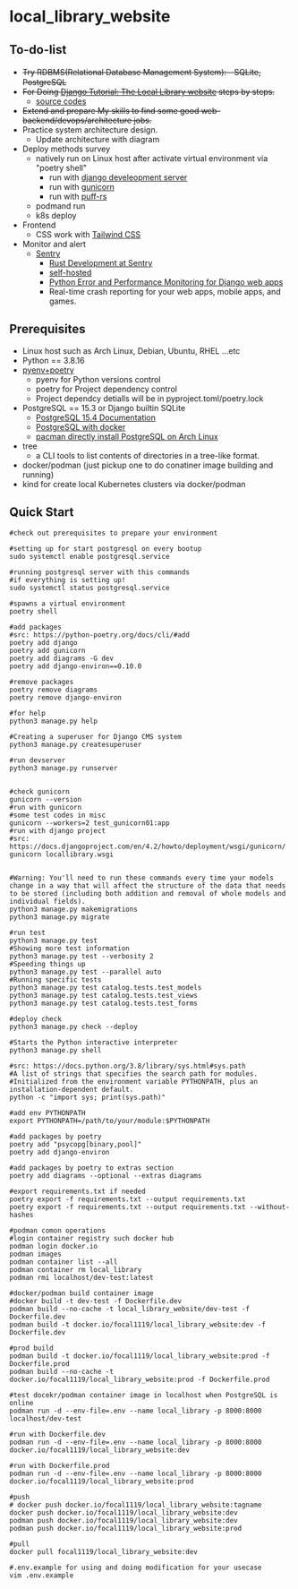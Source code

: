 # local_library_website

## To-do-list

* ~~Try RDBMS(Relational Database Management System):　SQLite, PostgreSQL~~
* ~~For Doing [Django Tutorial: The Local Library website](https://developer.mozilla.org/en-US/docs/Learn/Server-side/Django) steps by steps.~~
    * [source codes](https://github.com/mdn/django-locallibrary-tutorial/tree/main)
* ~~Extend and prepare My skills to find some good web-backend/devops/architecture jobs.~~
* Practice system architecture design.
    * Update architecture with diagram
* Deploy methods survey
    * natively run on Linux host after activate virtual environment via "poetry shell"
        * run with [django develeopment server](https://docs.djangoproject.com/en/4.2/intro/tutorial01/#the-development-server)
        * run with [gunicorn](https://docs.djangoproject.com/en/4.2/howto/deployment/wsgi/gunicorn/)
        * run with [puff-rs](https://docs.rs/puff-rs/0.1.8/puff_rs/#puff--django)            
    * podmand run
    * k8s deploy
* Frontend    
    * CSS work with [Tailwind CSS](https://tailwindcss.com/docs/installation)
* Monitor and alert
    * [Sentry](https://github.com/getsentry)
        * [Rust Development at Sentry](https://develop.sentry.dev/rust/)
        * [self-hosted](https://develop.sentry.dev/self-hosted/)
        * [Python Error and Performance Monitoring for Django web apps](https://sentry.io/for/python/?original_referrer=https%3A%2F%2Fgithub.com%2F&platform=sentry.python.django)
        * Real-time crash reporting for your web apps, mobile apps, and games.

## Prerequisites

* Linux host such as Arch Linux, Debian, Ubuntu, RHEL ...etc
* Python == 3.8.16
* [pyenv+poetry](https://github.com/hong539/setup_dev_environment/blob/main/programming_languages/python/python.md#usage-with-pyenvpoetry)
    * pyenv for Python versions control
    * poetry for Project dependency control
    * Project dependcy detialls will be in pyproject.toml/poetry.lock
* PostgreSQL == 15.3 or Django builtin SQLite
    * [PostgreSQL 15.4 Documentation](https://www.postgresql.org/docs/15/index.html)
    * [PostgreSQL with docker](https://hub.docker.com/_/postgres)
    * [pacman directly install PostgreSQL on Arch Linux](https://wiki.archlinux.org/title/PostgreSQL)
* tree
    * a CLI tools to list contents of directories in a tree-like format.
* docker/podman (just pickup one to do conatiner image building and running)
* kind for create local Kubernetes clusters via docker/podman

## Quick Start

```shell
#check out prerequisites to prepare your environment

#setting up for start postgresql on every bootup
sudo systemctl enable postgresql.service

#running postgresql server with this commands
#if everything is setting up!
sudo systemctl status postgresql.service

#spawns a virtual environment
poetry shell

#add packages
#src: https://python-poetry.org/docs/cli/#add
poetry add django
poetry add gunicorn
poetry add diagrams -G dev
poetry add django-environ==0.10.0

#remove packages
poetry remove diagrams
poetry remove django-environ

#for help
python3 manage.py help

#Creating a superuser for Django CMS system
python3 manage.py createsuperuser

#run devserver
python3 manage.py runserver


#check gunicorn
gunicorn --version
#run with gunicorn
#some test codes in misc
gunicorn --workers=2 test_gunicorn01:app
#run with django project
#src: https://docs.djangoproject.com/en/4.2/howto/deployment/wsgi/gunicorn/
gunicorn locallibrary.wsgi


#Warning: You'll need to run these commands every time your models change in a way that will affect the structure of the data that needs to be stored (including both addition and removal of whole models and individual fields).
python3 manage.py makemigrations
python3 manage.py migrate

#run test
python3 manage.py test
#Showing more test information
python3 manage.py test --verbosity 2
#Speeding things up
python3 manage.py test --parallel auto
#Running specific tests
python3 manage.py test catalog.tests.test_models
python3 manage.py test catalog.tests.test_views
python3 manage.py test catalog.tests.test_forms

#deploy check
python3 manage.py check --deploy

#Starts the Python interactive interpreter
python3 manage.py shell

#src: https://docs.python.org/3.8/library/sys.html#sys.path
#A list of strings that specifies the search path for modules. 
#Initialized from the environment variable PYTHONPATH, plus an installation-dependent default.
python -c "import sys; print(sys.path)"

#add env PYTHONPATH
export PYTHONPATH=/path/to/your/module:$PYTHONPATH

#add packages by poetry
poetry add "psycopg[binary,pool]"
poetry add django-environ

#add packages by poetry to extras section
poetry add diagrams --optional --extras diagrams

#export requirements.txt if needed
poetry export -f requirements.txt --output requirements.txt
poetry export -f requirements.txt --output requirements.txt --without-hashes

#podman comon operations
#login container registry such docker hub
podman login docker.io
podman images
podman container list --all
podman container rm local_library
podman rmi localhost/dev-test:latest

#docker/podman build container image
#docker build -t dev-test -f Dockerfile.dev
podman build --no-cache -t local_library_website/dev-test -f Dockerfile.dev
podman build -t docker.io/focal1119/local_library_website:dev -f Dockerfile.dev

#prod build
podman build -t docker.io/focal1119/local_library_website:prod -f Dockerfile.prod
podman build --no-cache -t docker.io/focal1119/local_library_website:prod -f Dockerfile.prod

#test docekr/podman container image in localhost when PostgreSQL is online
podman run -d --env-file=.env --name local_library -p 8000:8000 localhost/dev-test

#run with Dockerfile.dev
podman run -d --env-file=.env --name local_library -p 8000:8000 docker.io/focal1119/local_library_website:dev

#run with Dockerfile.prod
podman run -d --env-file=.env --name local_library -p 8000:8000 docker.io/focal1119/local_library_website:prod

#push
# docker push docker.io/focal1119/local_library_website:tagname
docker push docker.io/focal1119/local_library_website:dev
podman push docker.io/focal1119/local_library_website:dev
podman push docker.io/focal1119/local_library_website:prod

#pull
docker pull focal1119/local_library_website:dev

#.env.example for using and doing modification for your usecase
vim .env.example
```
